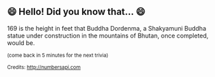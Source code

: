 ## 😄 Hello! Did you know that... 😄
169 is the height in feet that Buddha Dordenma, a Shakyamuni Buddha statue under construction in the mountains of Bhutan, once completed, would be.

<sup>(come back in 5 minutes for the next trivia)</sup>


<sup>Credits: http://numbersapi.com</sup>
